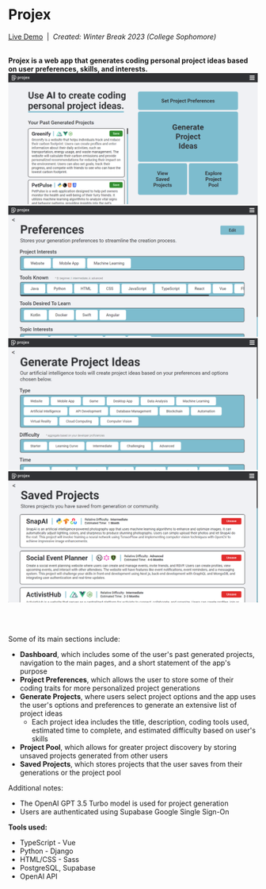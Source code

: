 # Projex

[Live Demo](https://drive.google.com/file/d/1CuL6cXabCZVm2w33mt-Y4uQjUmN8oNns/view)&nbsp;&nbsp;|&nbsp;&nbsp;<i>Created: Winter Break 2023 (College Sophomore)</i>

<br/>
<b>Projex is a web app that generates coding personal project ideas based on user preferences, skills, and interests.</b>
<br/>

<img src="client/src/assets/examples/projex2.png" style="width: 600px" />
<img src="client/src/assets/examples/projex3.png" style="width: 600px" />
<img src="client/src/assets/examples/projex4.png" style="width: 600px" />
<img src="client/src/assets/examples/projex5.png" style="width: 600px" />

<br/><br/>

Some of its main sections include:
 - <strong>Dashboard</strong>, which includes some of the user's past generated projects, navigation to the main pages, and a short statement of the app's purpose
 - <strong>Project Preferences</strong>, which allows the user to store some of their coding traits for more personalized project generations
 - <strong>Generate Projects</strong>, where users select project options and the app uses the user's options and preferences to generate an extensive list of project ideas
     - Each project idea includes the title, description, coding tools used, estimated time to complete, and estimated difficulty based on user's skills
 - <strong>Project Pool</strong>, which allows for greater project discovery by storing unsaved projects generated from other users
 - <strong>Saved Projects</strong>, which stores projects that the user saves from their generations or the project pool


Additional notes:
 - The OpenAI GPT 3.5 Turbo model is used for project generation
 - Users are authenticated using Supabase Google Single Sign-On


<b>Tools used:</b>
 - TypeScript - Vue
 - Python - Django
 - HTML/CSS - Sass
 - PostgreSQL, Supabase
 - OpenAI API
